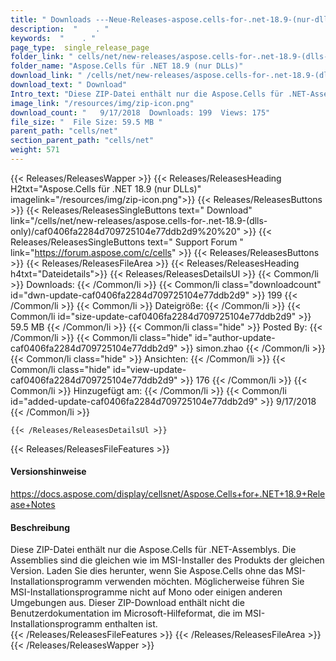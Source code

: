 ```yaml
---
title: " Downloads ---Neue-Releases-aspose.cells-for-.net-18.9-(nur-dlls) . "
description:  "    . " 
keywords:  "    . " 
page_type:  single_release_page
folder_link: " cells/net/new-releases/aspose.cells-for-.net-18.9-(dlls-only)/"
folder_name: "Aspose.Cells für .NET 18.9 (nur DLLs)"
download_link: " /cells/net/new-releases/aspose.cells-for-.net-18.9-(dlls-only)/caf0406fa2284d709725104e77ddb2d9"
download_text: " Download"
Intro_text: "Diese ZIP-Datei enthält nur die Aspose.Cells für .NET-Assemblys. Die Versammlungen..."
image_link: "/resources/img/zip-icon.png"
download_count: "   9/17/2018  Downloads: 199  Views: 175"
file_size: "  File Size: 59.5 MB "
parent_path: "cells/net"
section_parent_path: "cells/net"
weight: 571
---
```


{{< Releases/ReleasesWapper >}}
  {{< Releases/ReleasesHeading H2txt="Aspose.Cells für .NET 18.9 (nur DLLs)" imagelink="/resources/img/zip-icon.png">}}
  {{< Releases/ReleasesButtons >}}
    {{< Releases/ReleasesSingleButtons text=" Download" link="/cells/net/new-releases/aspose.cells-for-.net-18.9-(dlls-only)/caf0406fa2284d709725104e77ddb2d9%20%20" >}}
    {{< Releases/ReleasesSingleButtons text=" Support Forum " link="https://forum.aspose.com/c/cells" >}}
  {{< Releases/ReleasesButtons >}}
  {{< Releases/ReleasesFileArea >}}
    {{< Releases/ReleasesHeading h4txt="Dateidetails">}}
    {{< Releases/ReleasesDetailsUl >}}
            {{< Common/li >}} Downloads: {{< /Common/li >}}
      {{< Common/li class="downloadcount" id="dwn-update-caf0406fa2284d709725104e77ddb2d9" >}} 199 {{< /Common/li >}}
      {{< Common/li >}} Dateigröße: {{< /Common/li >}}
      {{< Common/li id="size-update-caf0406fa2284d709725104e77ddb2d9" >}} 59.5 MB {{< /Common/li >}} 
      {{< Common/li  class="hide" >}} Posted By: {{< /Common/li >}} 
      {{< Common/li class="hide" id="author-update-caf0406fa2284d709725104e77ddb2d9" >}} simon.zhao {{< /Common/li >}}
      {{< Common/li class="hide" >}} Ansichten: {{< /Common/li >}}
      {{< Common/li class="hide" id="view-update-caf0406fa2284d709725104e77ddb2d9" >}} 176 {{< /Common/li >}}
      {{< Common/li >}} Hinzugefügt am: {{< /Common/li >}}
      {{< Common/li id="added-update-caf0406fa2284d709725104e77ddb2d9" >}} 9/17/2018 {{< /Common/li >}} 

    {{< /Releases/ReleasesDetailsUl >}}

  {{< Releases/ReleasesFileFeatures >}}
      <h4>Versionshinweise</h4><div> <a href="https://docs.aspose.com/display/cellsnet/Aspose.Cells+for+.NET+18.9+Release+Notes">https://docs.aspose.com/display/cellsnet/Aspose.Cells+for+.NET+18.9+Release+Notes</a></div><h4> Beschreibung</h4><div class="HTMLDescription"> Diese ZIP-Datei enthält nur die Aspose.Cells für .NET-Assemblys. Die Assemblies sind die gleichen wie im MSI-Installer des Produkts der gleichen Version. Laden Sie dies herunter, wenn Sie Aspose.Cells ohne das MSI-Installationsprogramm verwenden möchten. Möglicherweise führen Sie MSI-Installationsprogramme nicht auf Mono oder einigen anderen Umgebungen aus. Dieser ZIP-Download enthält nicht die Benutzerdokumentation im Microsoft-Hilfeformat, die im MSI-Installationsprogramm enthalten ist.</div>
  {{< /Releases/ReleasesFileFeatures >}}
 {{< /Releases/ReleasesFileArea >}}
{{< /Releases/ReleasesWapper >}}



